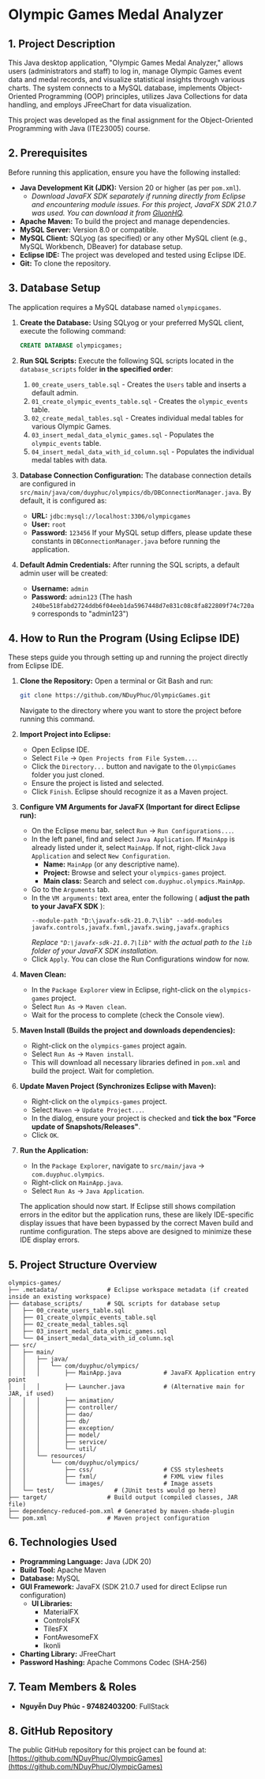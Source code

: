 
# Olympic Games Medal Analyzer

## 1. Project Description

This Java desktop application, "Olympic Games Medal Analyzer," allows users (administrators and staff) to log in, manage Olympic Games event data and medal records, and visualize statistical insights through various charts. The system connects to a MySQL database, implements Object-Oriented Programming (OOP) principles, utilizes Java Collections for data handling, and employs JFreeChart for data visualization.

This project was developed as the final assignment for the Object-Oriented Programming with Java (ITE23005) course.

## 2. Prerequisites

Before running this application, ensure you have the following installed:

*   **Java Development Kit (JDK):** Version 20 or higher (as per `pom.xml`).
    *   *Download JavaFX SDK separately if running directly from Eclipse and encountering module issues. For this project, JavaFX SDK 21.0.7 was used. You can download it from [GluonHQ](https://gluonhq.com/products/javafx/).*
*   **Apache Maven:** To build the project and manage dependencies.
*   **MySQL Server:** Version 8.0 or compatible.
*   **MySQL Client:** SQLyog (as specified) or any other MySQL client (e.g., MySQL Workbench, DBeaver) for database setup.
*   **Eclipse IDE:** The project was developed and tested using Eclipse IDE.
*   **Git:** To clone the repository.

## 3. Database Setup

The application requires a MySQL database named `olympicgames`.

1.  **Create the Database:**
    Using SQLyog or your preferred MySQL client, execute the following command:
    ```sql
    CREATE DATABASE olympicgames;
    ```

2.  **Run SQL Scripts:**
    Execute the following SQL scripts located in the `database_scripts` folder **in the specified order**:
    1.  `00_create_users_table.sql` - Creates the `Users` table and inserts a default admin.
    2.  `01_create_olympic_events_table.sql` - Creates the `olympic_events` table.
    3.  `02_create_medal_tables.sql` - Creates individual medal tables for various Olympic Games.
    4.  `03_insert_medal_data_olymic_games.sql` - Populates the `olympic_events` table.
    5.  `04_insert_medal_data_with_id_column.sql` - Populates the individual medal tables with data.

3.  **Database Connection Configuration:**
    The database connection details are configured in `src/main/java/com/duyphuc/olympics/db/DBConnectionManager.java`.
    By default, it is configured as:
    *   **URL:** `jdbc:mysql://localhost:3306/olympicgames`
    *   **User:** `root`
    *   **Password:** `123456`
    If your MySQL setup differs, please update these constants in `DBConnectionManager.java` before running the application.

4.  **Default Admin Credentials:**
    After running the SQL scripts, a default admin user will be created:
    *   **Username:** `admin`
    *   **Password:** `admin123` (The hash `240be518fabd2724ddb6f04eeb1da5967448d7e831c08c8fa822809f74c720a9` corresponds to "admin123")

## 4. How to Run the Program (Using Eclipse IDE)

These steps guide you through setting up and running the project directly from Eclipse IDE.

1.  **Clone the Repository:**
    Open a terminal or Git Bash and run:
    ```bash
    git clone https://github.com/NDuyPhuc/OlympicGames.git
    ```
    Navigate to the directory where you want to store the project before running this command.

2.  **Import Project into Eclipse:**
    *   Open Eclipse IDE.
    *   Select `File` -> `Open Projects from File System...`.
    *   Click the `Directory...` button and navigate to the `OlympicGames` folder you just cloned.
    *   Ensure the project is listed and selected.
    *   Click `Finish`. Eclipse should recognize it as a Maven project.

3.  **Configure VM Arguments for JavaFX (Important for direct Eclipse run):**
    *   On the Eclipse menu bar, select `Run` -> `Run Configurations...`.
    *   In the left panel, find and select `Java Application`. If `MainApp` is already listed under it, select `MainApp`. If not, right-click `Java Application` and select `New Configuration`.
        *   **Name:** `MainApp` (or any descriptive name).
        *   **Project:** Browse and select your `olympics-games` project.
        *   **Main class:** Search and select `com.duyphuc.olympics.MainApp`.
    *   Go to the `Arguments` tab.
    *   In the `VM arguments:` text area, enter the following ( **adjust the path to your JavaFX SDK** ):
        ```
        --module-path "D:\javafx-sdk-21.0.7\lib" --add-modules javafx.controls,javafx.fxml,javafx.swing,javafx.graphics
        ```
        *Replace `"D:\javafx-sdk-21.0.7\lib"` with the actual path to the `lib` folder of your JavaFX SDK installation.*
    *   Click `Apply`. You can close the Run Configurations window for now.

4.  **Maven Clean:**
    *   In the `Package Explorer` view in Eclipse, right-click on the `olympics-games` project.
    *   Select `Run As` -> `Maven clean`.
    *   Wait for the process to complete (check the Console view).

5.  **Maven Install (Builds the project and downloads dependencies):**
    *   Right-click on the `olympics-games` project again.
    *   Select `Run As` -> `Maven install`.
    *   This will download all necessary libraries defined in `pom.xml` and build the project. Wait for completion.

6.  **Update Maven Project (Synchronizes Eclipse with Maven):**
    *   Right-click on the `olympics-games` project.
    *   Select `Maven` -> `Update Project...`.
    *   In the dialog, ensure your project is checked and **tick the box "Force update of Snapshots/Releases"**.
    *   Click `OK`.

7.  **Run the Application:**
    *   In the `Package Explorer`, navigate to `src/main/java` -> `com.duyphuc.olympics`.
    *   Right-click on `MainApp.java`.
    *   Select `Run As` -> `Java Application`.

    The application should now start. If Eclipse still shows compilation errors in the editor but the application runs, these are likely IDE-specific display issues that have been bypassed by the correct Maven build and runtime configuration. The steps above are designed to minimize these IDE display errors.

## 5. Project Structure Overview

```
olympics-games/
├── .metadata/              # Eclipse workspace metadata (if created inside an existing workspace)
├── database_scripts/       # SQL scripts for database setup
│   ├── 00_create_users_table.sql
│   ├── 01_create_olympic_events_table.sql
│   ├── 02_create_medal_tables.sql
│   ├── 03_insert_medal_data_olymic_games.sql
│   └── 04_insert_medal_data_with_id_column.sql
├── src/
│   ├── main/
│   │   ├── java/
│   │   │   └── com/duyphuc/olympics/
│   │   │       ├── MainApp.java            # JavaFX Application entry point
│   │   │       ├── Launcher.java           # (Alternative main for JAR, if used)
│   │   │       ├── animation/
│   │   │       ├── controller/
│   │   │       ├── dao/
│   │   │       ├── db/
│   │   │       ├── exception/
│   │   │       ├── model/
│   │   │       ├── service/
│   │   │       └── util/
│   │   └── resources/
│   │       └── com/duyphuc/olympics/
│   │           ├── css/                    # CSS stylesheets
│   │           ├── fxml/                   # FXML view files
│   │           └── images/                 # Image assets
│   └── test/                 # (JUnit tests would go here)
├── target/                 # Build output (compiled classes, JAR file)
├── dependency-reduced-pom.xml # Generated by maven-shade-plugin
└── pom.xml                 # Maven project configuration
```

## 6. Technologies Used

*   **Programming Language:** Java (JDK 20)
*   **Build Tool:** Apache Maven
*   **Database:** MySQL
*   **GUI Framework:** JavaFX (SDK 21.0.7 used for direct Eclipse run configuration)
    *   **UI Libraries:**
        *   MaterialFX
        *   ControlsFX
        *   TilesFX
        *   FontAwesomeFX
        *   Ikonli
*   **Charting Library:** JFreeChart
*   **Password Hashing:** Apache Commons Codec (SHA-256)

## 7. Team Members & Roles

*   **Nguyễn Duy Phúc - 97482403200**: FullStack

## 8. GitHub Repository

The public GitHub repository for this project can be found at:
[https://github.com/NDuyPhuc/OlympicGames](https://github.com/NDuyPhuc/OlympicGames)
